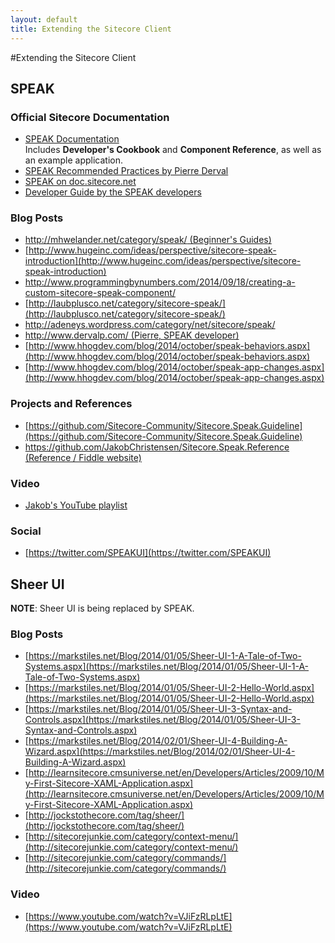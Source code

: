 ```yaml
---
layout: default
title: Extending the Sitecore Client
---
```


#Extending the Sitecore Client

## SPEAK

### Official Sitecore Documentation
* [SPEAK Documentation](http://sdn.sitecore.net/Reference/Sitecore%207/SPEAK.aspx)  
Includes **Developer's Cookbook** and **Component Reference**, as well as an example application.
* [SPEAK Recommended Practices by Pierre Derval](https://github.com/Sitecore-Community/Sitecore.Speak.Guideline/blob/master/bestPractises.md)
* [SPEAK on doc.sitecore.net](https://doc.sitecore.net/products/speak/speak%20development)
* [Developer Guide by the SPEAK developers](https://www.sitecore.net/Learn/Blogs/Technical-Blogs/Jakob-Christensen/Posts/2014/04/00-Links.aspx)

### Blog Posts

* [http://mhwelander.net/category/speak/ (Beginner's Guides)](http://mhwelander.net/category/speak/)
* [http://www.hugeinc.com/ideas/perspective/sitecore-speak-introduction](http://www.hugeinc.com/ideas/perspective/sitecore-speak-introduction)
* [http://www.programmingbynumbers.com/2014/09/18/creating-a-custom-sitecore-speak-component/ ](http://www.programmingbynumbers.com/2014/09/18/creating-a-custom-sitecore-speak-component/ )
* [http://laubplusco.net/category/sitecore-speak/](http://laubplusco.net/category/sitecore-speak/)
* [http://adeneys.wordpress.com/category/net/sitecore/speak/ ](http://adeneys.wordpress.com/category/net/sitecore/speak/)
* [http://www.dervalp.com/ (Pierre, SPEAK developer)](http://www.dervalp.com/)
* [http://www.hhogdev.com/blog/2014/october/speak-behaviors.aspx](http://www.hhogdev.com/blog/2014/october/speak-behaviors.aspx)
* [http://www.hhogdev.com/blog/2014/october/speak-app-changes.aspx](http://www.hhogdev.com/blog/2014/october/speak-app-changes.aspx)

### Projects and References

* [https://github.com/Sitecore-Community/Sitecore.Speak.Guideline](https://github.com/Sitecore-Community/Sitecore.Speak.Guideline)
* [https://github.com/JakobChristensen/Sitecore.Speak.Reference (Reference / Fiddle website)](https://github.com/JakobChristensen/Sitecore.Speak.Reference)

### Video

* [Jakob's YouTube playlist](https://www.youtube.com/playlist?list=PLWIbrolNZWflnBq32WcxNejEgiT2lyEwG)

### Social

* [https://twitter.com/SPEAKUI](https://twitter.com/SPEAKUI)

## Sheer UI

**NOTE**: Sheer UI is being replaced by SPEAK.

### Blog Posts

* [https://markstiles.net/Blog/2014/01/05/Sheer-UI-1-A-Tale-of-Two-Systems.aspx](https://markstiles.net/Blog/2014/01/05/Sheer-UI-1-A-Tale-of-Two-Systems.aspx)
* [https://markstiles.net/Blog/2014/01/05/Sheer-UI-2-Hello-World.aspx](https://markstiles.net/Blog/2014/01/05/Sheer-UI-2-Hello-World.aspx)
* [https://markstiles.net/Blog/2014/01/05/Sheer-UI-3-Syntax-and-Controls.aspx](https://markstiles.net/Blog/2014/01/05/Sheer-UI-3-Syntax-and-Controls.aspx)
* [https://markstiles.net/Blog/2014/02/01/Sheer-UI-4-Building-A-Wizard.aspx](https://markstiles.net/Blog/2014/02/01/Sheer-UI-4-Building-A-Wizard.aspx)
* [http://learnsitecore.cmsuniverse.net/en/Developers/Articles/2009/10/My-First-Sitecore-XAML-Application.aspx](http://learnsitecore.cmsuniverse.net/en/Developers/Articles/2009/10/My-First-Sitecore-XAML-Application.aspx)
* [http://jockstothecore.com/tag/sheer/](http://jockstothecore.com/tag/sheer/)
* [http://sitecorejunkie.com/category/context-menu/](http://sitecorejunkie.com/category/context-menu/)
* [http://sitecorejunkie.com/category/commands/](http://sitecorejunkie.com/category/commands/)

### Video

* [https://www.youtube.com/watch?v=VJiFzRLpLtE](https://www.youtube.com/watch?v=VJiFzRLpLtE)
